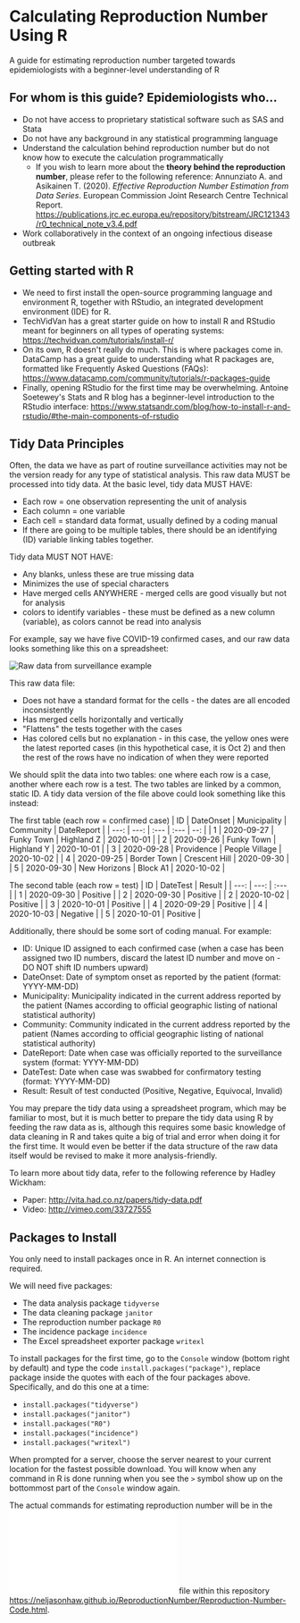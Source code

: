 # Calculating Reproduction Number Using R
A guide for estimating reproduction number targeted towards epidemiologists with a beginner-level understanding of R

## For whom is this guide? Epidemiologists who...
* Do not have access to proprietary statistical software such as SAS and Stata
* Do not have any background in any statistical programming language
* Understand the calculation behind reproduction number but do not know how to execute the calculation programmatically
  * If you wish to learn more about the **theory behind the reproduction number**, please refer to the following reference: Annunziato A. and Asikainen T. (2020). *Effective Reproduction Number Estimation from Data Series*. European Commission Joint Research Centre Technical Report. https://publications.jrc.ec.europa.eu/repository/bitstream/JRC121343/r0_technical_note_v3.4.pdf
* Work collaboratively in the context of an ongoing infectious disease outbreak

## Getting started with R
* We need to first install the open-source programming language and environment R, together with RStudio, an integrated development environment (IDE) for R.
* TechVidVan has a great starter guide on how to install R and RStudio meant for beginners on all types of operating systems: https://techvidvan.com/tutorials/install-r/
* On its own, R doesn't really do much. This is where packages come in. DataCamp has a great guide to understanding what R packages are, formatted like Frequently Asked Questions (FAQs): https://www.datacamp.com/community/tutorials/r-packages-guide
* Finally, opening RStudio for the first time may be overwhelming. Antoine Soetewey's Stats and R blog has a beginner-level introduction to the RStudio interface: https://www.statsandr.com/blog/how-to-install-r-and-rstudio/#the-main-components-of-rstudio

## Tidy Data Principles
Often, the data we have as part of routine surveillance activities may not be the version ready for any type of statistical analysis. This raw data MUST be processed into tidy data. At the basic level, tidy data MUST HAVE:
* Each row = one observation representing the unit of analysis
* Each column = one variable
* Each cell = standard data format, usually defined by a coding manual
* If there are going to be multiple tables, there should be an identifying (ID) variable linking tables together.

Tidy data MUST NOT HAVE:
* Any blanks, unless these are true missing data
* Minimizes the use of special characters
* Have merged cells ANYWHERE - merged cells are good visually but not for analysis
* colors to identify variables - these must be defined as a new column (variable), as colors cannot be read into analysis

For example, say we have five COVID-19 confirmed cases, and our raw data looks something like this on a spreadsheet:

![Raw data from surveillance example](https://i.ibb.co/xMHy3T9/RawData.png)

This raw data file:
* Does not have a standard format for the cells - the dates are all encoded inconsistently
* Has merged cells horizontally and vertically
* "Flattens" the tests together with the cases
* Has colored cells but no explanation - in this case, the yellow ones were the latest reported cases (in this hypothetical case, it is Oct 2) and then the rest of the rows have no indication of when they were reported

We should split the data into two tables: one where each row is a case, another where each row is a test. The two tables are linked by a common, static ID. A tidy data version of the file above could look something like this instead:

The first table (each row = confirmed case)
| ID   | DateOnset  | Municipality | Community      | DateReport |
| ---: | ---:       | :---         | :---           | --:        |
| 1    | 2020-09-27 | Funky Town   | Highland Z     | 2020-10-01 |
| 2    | 2020-09-26 | Funky Town   | Highland Y     | 2020-10-01 |
| 3    | 2020-09-28 | Providence   | People Village | 2020-10-02 |
| 4    | 2020-09-25 | Border Town  | Crescent Hill  | 2020-09-30 |
| 5    | 2020-09-30 | New Horizons | Block A1       | 2020-10-02 |

The second table (each row = test)
| ID   | DateTest   | Result   |
| ---: | ---:       | :---     |
| 1    | 2020-09-30 | Positive |
| 2    | 2020-09-30 | Positive |
| 2    | 2020-10-02 | Positive |
| 3    | 2020-10-01 | Positive |
| 4    | 2020-09-29 | Positive |
| 4    | 2020-10-03 | Negative |
| 5    | 2020-10-01 | Positive |

Additionally, there should be some sort of coding manual. For example:
* ID: Unique ID assigned to each confirmed case (when a case has been assigned two ID numbers, discard the latest ID number and move on - DO NOT shift ID numbers upward)
* DateOnset: Date of symptom onset as reported by the patient (format: YYYY-MM-DD)
* Municipality: Municipality indicated in the current address reported by the patient (Names according to official geographic listing of national statistical authority)
* Community: Community indicated in the current address reported by the patient (Names according to official geographic listing of national statistical authority)
* DateReport: Date when case was officially reported to the surveillance system (format: YYYY-MM-DD)
* DateTest: Date when case was swabbed for confirmatory testing (format: YYYY-MM-DD)
* Result: Result of test conducted (Positive, Negative, Equivocal, Invalid)

You may prepare the tidy data using a spreadsheet program, which may be familiar to most, but it is much better to prepare the tidy data using R by feeding the raw data as is, although this requires some basic knowledge of data cleaning in R and takes quite a big of trial and error when doing it for the first time. It would even be better if the data structure of the raw data itself would be revised to make it more analysis-friendly.

To learn more about tidy data, refer to the following reference by Hadley Wickham:
* Paper: http://vita.had.co.nz/papers/tidy-data.pdf
* Video: http://vimeo.com/33727555

## Packages to Install
You only need to install packages once in R. An internet connection is required.

We will need five packages:
* The data analysis package `tidyverse`
* The data cleaning package `janitor`
* The reproduction number package `R0`
* The incidence package `incidence`
* The Excel spreadsheet exporter package `writexl`

To install packages for the first time, go to the `Console` window (bottom right by default) and type the code `install.packages("package")`, replace package inside the quotes with each of the four packages above. Specifically, and do this one at a time:
* `install.packages("tidyverse")`
* `install.packages("janitor")`
* `install.packages("R0")`
* `install.packages("incidence")`
* `install.packages("writexl")`

When prompted for a server, choose the server nearest to your current location for the fastest possible download. You will know when any command in R is done running when you see the `>` symbol show up on the bottommost part of the `Console` window again.

The actual commands for estimating reproduction number will be in the ![Reproduction Number Code](Reproduction-Number-Code.html) file within this repository https://neljasonhaw.github.io/ReproductionNumber/Reproduction-Number-Code.html.
